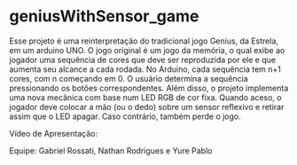 # geniusWithSensor_game

Esse projeto é uma reinterpretação do tradicional jogo Genius, da Estrela, em um arduino UNO. O jogo original é um jogo da memória, o qual exibe ao jogador uma sequência de cores que deve ser reproduzida por ele e que aumenta seu alcance a cada rodada.  No Arduino, cada sequência tem n+1 cores, com n começando em 0. O usuário determina a sequência pressionando os botões correspondentes. Além disso, o projeto implementa uma nova mecânica com base num LED RGB de cor fixa. Quando aceso, o jogador deve colocar a mão (ou o dedo) sobre um sensor reflexivo e retirar assim que o LED apagar. Caso contrário, também perde o jogo.

Vídeo de Apresentação: 

Equipe: Gabriel Rossati, Nathan Rodrigues e Yure Pablo

